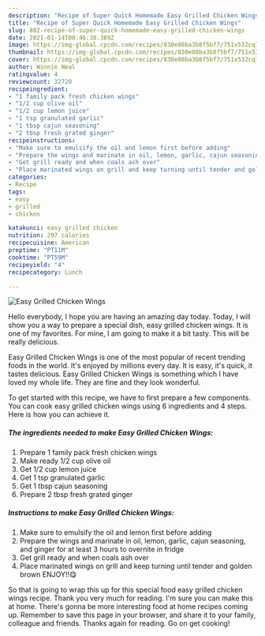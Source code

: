 ```yaml
---
description: "Recipe of Super Quick Homemade Easy Grilled Chicken Wings"
title: "Recipe of Super Quick Homemade Easy Grilled Chicken Wings"
slug: 802-recipe-of-super-quick-homemade-easy-grilled-chicken-wings
date: 2021-01-14T00:46:38.389Z
image: https://img-global.cpcdn.com/recipes/830e08ba3b8f5bf7/751x532cq70/easy-grilled-chicken-wings-recipe-main-photo.jpg
thumbnail: https://img-global.cpcdn.com/recipes/830e08ba3b8f5bf7/751x532cq70/easy-grilled-chicken-wings-recipe-main-photo.jpg
cover: https://img-global.cpcdn.com/recipes/830e08ba3b8f5bf7/751x532cq70/easy-grilled-chicken-wings-recipe-main-photo.jpg
author: Winnie Neal
ratingvalue: 4
reviewcount: 32720
recipeingredient:
- "1 family pack fresh chicken wings"
- "1/2 cup olive oil"
- "1/2 cup lemon juice"
- "1 tsp granulated garlic"
- "1 tbsp cajun seasoning"
- "2 tbsp fresh grated ginger"
recipeinstructions:
- "Make sure to emulsify the oil and lemon first before adding"
- "Prepare the wings and marinate in oil, lemon, garlic, cajun seasoning, and ginger for at least 3 hours to overnite in fridge"
- "Get grill ready and when coals ash over"
- "Place marinated wings on grill and keep turning until tender and golden brown ENJOY!!😋"
categories:
- Recipe
tags:
- easy
- grilled
- chicken

katakunci: easy grilled chicken 
nutrition: 297 calories
recipecuisine: American
preptime: "PT11M"
cooktime: "PT59M"
recipeyield: "4"
recipecategory: Lunch

---
```



![Easy Grilled Chicken Wings](https://img-global.cpcdn.com/recipes/830e08ba3b8f5bf7/751x532cq70/easy-grilled-chicken-wings-recipe-main-photo.jpg)

Hello everybody, I hope you are having an amazing day today. Today, I will show you a way to prepare a special dish, easy grilled chicken wings. It is one of my favorites. For mine, I am going to make it a bit tasty. This will be really delicious.

Easy Grilled Chicken Wings is one of the most popular of recent trending foods in the world. It's enjoyed by millions every day. It is easy, it's quick, it tastes delicious. Easy Grilled Chicken Wings is something which I have loved my whole life. They are fine and they look wonderful.




To get started with this recipe, we have to first prepare a few components. You can cook easy grilled chicken wings using 6 ingredients and 4 steps. Here is how you can achieve it.

<!--inarticleads1-->

##### The ingredients needed to make Easy Grilled Chicken Wings:

1. Prepare 1 family pack fresh chicken wings
1. Make ready 1/2 cup olive oil
1. Get 1/2 cup lemon juice
1. Get 1 tsp granulated garlic
1. Get 1 tbsp cajun seasoning
1. Prepare 2 tbsp fresh grated ginger




<!--inarticleads2-->

##### Instructions to make Easy Grilled Chicken Wings:

1. Make sure to emulsify the oil and lemon first before adding
1. Prepare the wings and marinate in oil, lemon, garlic, cajun seasoning, and ginger for at least 3 hours to overnite in fridge
1. Get grill ready and when coals ash over
1. Place marinated wings on grill and keep turning until tender and golden brown ENJOY!!😋




So that is going to wrap this up for this special food easy grilled chicken wings recipe. Thank you very much for reading. I'm sure you can make this at home. There's gonna be more interesting food at home recipes coming up. Remember to save this page in your browser, and share it to your family, colleague and friends. Thanks again for reading. Go on get cooking!
